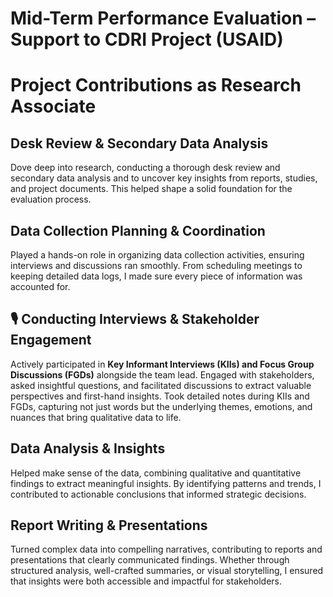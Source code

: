 # Mid-Term Performance Evaluation – Support to CDRI Project (USAID)

# Project Contributions as Research Associate  

## Desk Review & Secondary Data Analysis  
Dove deep into research, conducting a thorough desk review and secondary data analysis and to uncover key insights from reports, studies, and project documents. 
This helped shape a solid foundation for the evaluation process.  

## Data Collection Planning & Coordination  
Played a hands-on role in organizing data collection activities, ensuring interviews and discussions ran smoothly. 
From scheduling meetings to keeping detailed data logs, I made sure every piece of information was accounted for.  

## 🎙️ Conducting Interviews & Stakeholder Engagement  
Actively participated in **Key Informant Interviews (KIIs) and Focus Group Discussions (FGDs)** alongside the team lead. Engaged with stakeholders, asked insightful questions, and facilitated discussions to extract valuable perspectives and first-hand insights. Took detailed notes during KIIs and FGDs, capturing not just words but the underlying themes, emotions, and nuances that bring qualitative data to life.  

## Data Analysis & Insights  
Helped make sense of the data, combining qualitative and quantitative findings to extract meaningful insights. By identifying patterns and trends, I contributed to actionable conclusions that informed strategic decisions.  

## Report Writing & Presentations  
Turned complex data into compelling narratives, contributing to reports and presentations that clearly communicated findings. Whether through structured analysis, well-crafted summaries, or visual storytelling, I ensured that insights were both accessible and impactful for stakeholders.  

